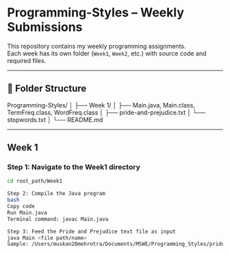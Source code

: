 # Programming-Styles – Weekly Submissions  

This repository contains my weekly programming assignments.  
Each week has its own folder (`Week1`, `Week2`, etc.) with source code and required files.  

---

## 📂 Folder Structure  

Programming-Styles/
│
├── Week 1/
│ ├── Main.java, Main.class, TermFreq.class, WordFreq.class 
│ ├── pride-and-prejudice.txt
│ └── stopwords.txt
│
└── README.md

---

## Week 1  

### Step 1: Navigate to the Week1 directory  

```bash
cd root_path/Week1

Step 2: Compile the Java program
bash
Copy code
Run Main.java
Terminal command: javac Main.java

Step 3: Feed the Pride and Prejudice text file as input
java Main <file path/name>
Sample: /Users/muskan20mehrotra/Documents/MSWE/Programming_Styles/pride-and-prejudice.txt
